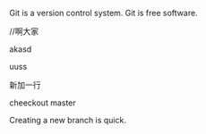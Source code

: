 Git is a version control system.
Git is free software.

//啊大家


akasd

uuss

新加一行


cheeckout master

Creating a new branch is quick.
